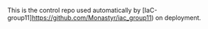 This is the control repo used automatically by [IaC-group11]https://github.com/Monastyr/iac_group11) on deployment.
